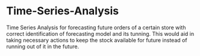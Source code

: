 # Time-Series-Analysis
Time Series Analysis for forecasting future orders of a certain store with correct identification of forecasting model and its tunning. This would aid in taking necessary actions to keep the stock available for future instead of running out of it in the future.
